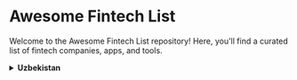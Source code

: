 # Awesome Fintech List

Welcome to the Awesome Fintech List repository! Here, you'll find a curated list of fintech companies, apps, and tools.

<details>
<summary><strong>Uzbekistan</strong></summary>

<details>
<summary><strong>Companies</strong></summary>

- Payme

</details>

</details>

